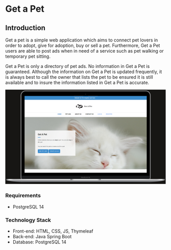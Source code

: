 # Get a Pet
## Introduction 
Get a pet is a simple web application which aims to connect pet lovers in order to adopt, give for adoption, buy or sell a pet. Furthermore, Get a Pet users are able to post ads when in need of a service such as pet walking or temporary pet sitting.

Get a Pet is only a directory of pet ads. No information in Get a Pet is guaranteed. Although the information on Get a Pet is updated frequently, it is always best to call the owner that lists the pet to be ensured it is still available and to insure the information listed in Get a Pet is accurate.

![Alt text](src/main/resources/static/images/home_screen.png?raw=true "Title")
### Requirements
 * PostgreSQL 14

### Technology Stack
 * Front-end: HTML, CSS, JS, Thymeleaf
 * Back-end: Java Spring Boot
 * Database: PostgreSQL 14